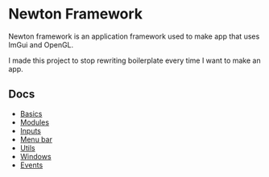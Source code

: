 # Newton Framework

Newton framework is an application framework used to make app that uses ImGui and OpenGL.

I made this project to stop rewriting boilerplate every time I want to make an app.

## Docs
- [Basics](./docs/basics.md)
- [Modules](./docs/modules.md)
- [Inputs](./docs/inputs.md)
- [Menu bar](./docs/menubar.md)
- [Utils](./docs/utils.md)
- [Windows](./docs/windows.md)
- [Events](./docs/events.md)